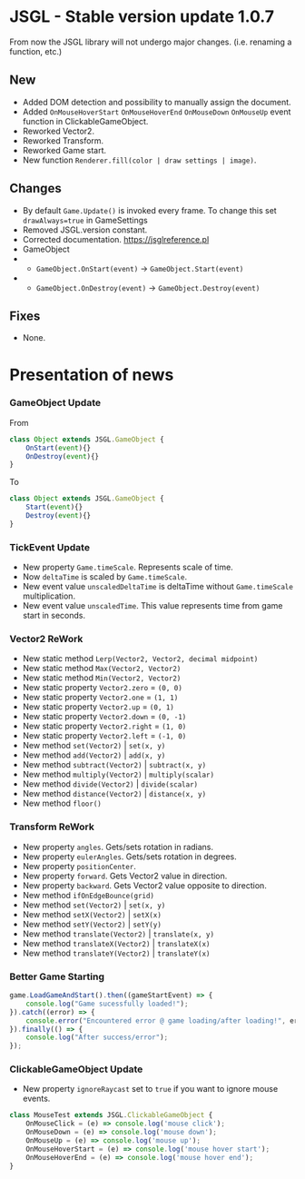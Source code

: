 # JSGL - Stable version update 1.0.7
From now the JSGL library will not undergo major changes. (i.e. renaming a function, etc.)
## New
* Added DOM detection and possibility to manually assign the document.
* Added `OnMouseHoverStart` `OnMouseHoverEnd` `OnMouseDown` `OnMouseUp` event function in ClickableGameObject.
* Reworked Vector2.
* Reworked Transform.
* Reworked Game start.
* New function `Renderer.fill(color | draw settings | image)`.
## Changes
* By default `Game.Update()` is invoked every frame. To change this set `drawAlways=true` in GameSettings 
* Removed JSGL.version constant.
* Corrected documentation. https://jsglreference.pl
* GameObject
* * `GameObject.OnStart(event)` -> `GameObject.Start(event)`
* * `GameObject.OnDestroy(event)` -> `GameObject.Destroy(event)`
## Fixes
* None.
# Presentation of news
### GameObject Update
From
```js
class Object extends JSGL.GameObject {
    OnStart(event){}
    OnDestroy(event){}
}
```
To
```js
class Object extends JSGL.GameObject {
    Start(event){}
    Destroy(event){}
}
```
### TickEvent Update
* New property `Game.timeScale`. Represents scale of time.
* Now `deltaTime` is scaled by `Game.timeScale`.
* New event value `unscaledDeltaTime` is deltaTime without `Game.timeScale` multiplication.
* New event value `unscaledTime`. This value represents time from game start in seconds.
### Vector2 ReWork
* New static method `Lerp(Vector2, Vector2, decimal midpoint)`
* New static method `Max(Vector2, Vector2)`
* New static method `Min(Vector2, Vector2)`
* New static property `Vector2.zero` = `(0, 0)`
* New static property `Vector2.one` = `(1, 1)`
* New static property `Vector2.up` = `(0, 1)`
* New static property `Vector2.down` = `(0, -1)`
* New static property `Vector2.right` = `(1, 0)`
* New static property `Vector2.left` = `(-1, 0)`
* New method `set(Vector2)` | `set(x, y)`
* New method `add(Vector2)` | `add(x, y)`
* New method `subtract(Vector2)` | `subtract(x, y)`
* New method `multiply(Vector2)` | `multiply(scalar)`
* New method `divide(Vector2)` | `divide(scalar)`
* New method `distance(Vector2)` | `distance(x, y)`
* New method `floor()`
### Transform ReWork
* New property `angles`. Gets/sets rotation in radians.
* New property `eulerAngles`. Gets/sets rotation in degrees.
* New property `positionCenter`.
* New property `forward`. Gets Vector2 value in direction.
* New property `backward`. Gets Vector2 value opposite to direction.
* New method `ifOnEdgeBounce(grid)`
* New method `set(Vector2)` | `set(x, y)`
* New method `setX(Vector2)` | `setX(x)`
* New method `setY(Vector2)` | `setY(y)`
* New method `translate(Vector2)` | `translate(x, y)`
* New method `translateX(Vector2)` | `translateX(x)`
* New method `translateY(Vector2)` | `translateY(x)`
### Better Game Starting
```js
game.LoadGameAndStart().then((gameStartEvent) => {
    console.log("Game sucessfully loaded!");
}).catch((error) => {
    console.error("Encountered error @ game loading/after loading!", error);
}).finally(() => {
    console.log("After success/error");
});
```
### ClickableGameObject Update
* New property `ignoreRaycast` set to `true` if you want to ignore mouse events.
```js
class MouseTest extends JSGL.ClickableGameObject {
    OnMouseClick = (e) => console.log('mouse click');
    OnMouseDown = (e) => console.log('mouse down');
    OnMouseUp = (e) => console.log('mouse up');
    OnMouseHoverStart = (e) => console.log('mouse hover start');
    OnMouseHoverEnd = (e) => console.log('mouse hover end');
}
```